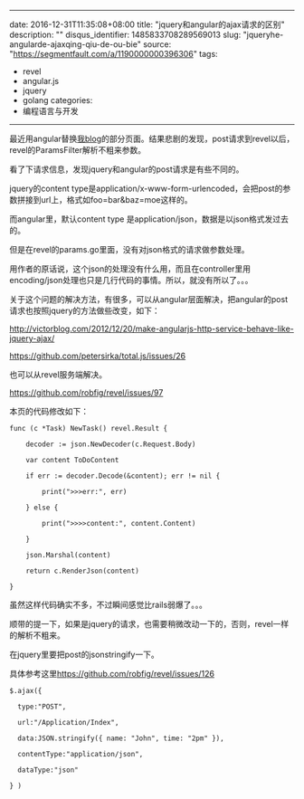 
---
date: 2016-12-31T11:35:08+08:00
title: "jquery和angular的ajax请求的区别"
description: ""
disqus_identifier: 1485833708289569013
slug: "jqueryhe-angularde-ajaxqing-qiu-de-ou-bie"
source: "https://segmentfault.com/a/1190000000396306"
tags: 
- revel 
- angular.js 
- jquery 
- golang 
categories:
- 编程语言与开发
---

最近用angular替换[我blog](http://115.29.47.52/post/index?stamp=1390187853)的部分页面。结果悲剧的发现，post请求到revel以后，revel的ParamsFilter解析不粗来参数。

看了下请求信息，发现jquery和angular的post请求是有些不同的。

jquery的content
type是application/x-www-form-urlencoded，会把post的参数拼接到url上，格式如foo=bar&baz=moe这样的。

而angular里，默认content type
是application/json，数据是以json格式发过去的。

但是在revel的params.go里面，没有对json格式的请求做参数处理。

用作者的原话说，这个json的处理没有什么用，而且在controller里用encoding/json处理也只是几行代码的事情。所以，就没有所以了。。。

关于这个问题的解决方法，有很多，可以从angular层面解决，把angular的post请求也按照jquery的方法做些改变，如下：

[](http://victorblog.com/2012/12/20/make-angularjs-http-service-behave-like-jquery-ajax/)<http://victorblog.com/2012/12/20/make-angularjs-http-service-behave-like-jquery-ajax/>

[](https://github.com/petersirka/total.js/issues/26)<https://github.com/petersirka/total.js/issues/26>

也可以从revel服务端解决。

[](https://github.com/robfig/revel/issues/97)<https://github.com/robfig/revel/issues/97>

本页的代码修改如下：

    func (c *Task) NewTask() revel.Result {

        decoder := json.NewDecoder(c.Request.Body)

        var content ToDoContent

        if err := decoder.Decode(&content); err != nil {

            print(">>>err:", err)

        } else {

            print(">>>>content:", content.Content)

        }

        json.Marshal(content)

        return c.RenderJson(content)

    }

虽然这样代码确实不多，不过瞬间感觉比rails弱爆了。。。

顺带的提一下，如果是jquery的请求，也需要稍微改动一下的，否则，revel一样的解析不粗来。

在jquery里要把post的jsonstringify一下。

具体参考这里[](https://github.com/robfig/revel/issues/126)<https://github.com/robfig/revel/issues/126>

    $.ajax({

      type:"POST", 

      url:"/Application/Index", 

      data:JSON.stringify({ name: "John", time: "2pm" }), 

      contentType:"application/json",

      dataType:"json"

    } )

